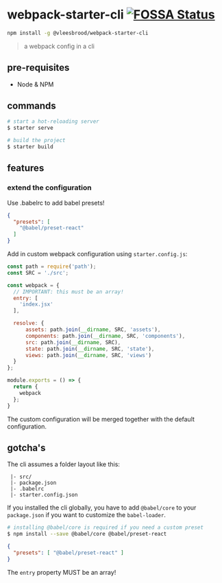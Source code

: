 # webpack-starter-cli [![FOSSA Status](https://app.fossa.io/api/projects/git%2Bgithub.com%2Farnoschutijzer%2Fwebpack-starter-cli.svg?type=shield)](https://app.fossa.io/projects/git%2Bgithub.com%2Farnoschutijzer%2Fwebpack-starter-cli?ref=badge_shield)

```bash
npm install -g @vleesbrood/webpack-starter-cli
```

> a webpack config in a cli

## pre-requisites

- Node & NPM

## commands

```bash
# start a hot-reloading server
$ starter serve

# build the project
$ starter build
```

## features

### extend the configuration

Use .babelrc to add babel presets!

```json
{
  "presets": [
    "@babel/preset-react"
  ]
}
```

Add in custom webpack configuration using `starter.config.js`:

```javascript
const path = require('path');
const SRC = './src';

const webpack = {
  // IMPORTANT: this must be an array!
  entry: [
    'index.jsx'
  ],

  resolve: {
      assets: path.join(__dirname, SRC, 'assets'),
      components: path.join(__dirname, SRC, 'components'),
      src: path.join(__dirname, SRC),
      state: path.join(__dirname, SRC, 'state'),
      views: path.join(__dirname, SRC, 'views')
  }
};

module.exports = () => {
  return {
    webpack
  };
}
```

The custom configuration will be merged together with the default configuration.

## gotcha's

The cli assumes a folder layout like this:

```dir
 |- src/
 |- package.json
 |- .babelrc
 |- starter.config.json
```

If you installed the cli globally, you have to add `@babel/core` to your `package.json` if you want to customize the `babel-loader`.

```bash
# installing @babel/core is required if you need a custom preset
$ npm install --save @babel/core @babel/preset-react
```

```json
{
  "presets": [ "@babel/preset-react" ]
}
```

The `entry` property MUST be an array!